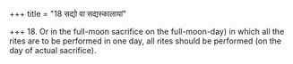 +++
title = "18 सद्यो वा सद्यस्कालायां"

+++
18. Or in the full-moon sacrifice on the full-moon-day) in which all the rites are to be performed in one day, all rites should be performed (on the day of actual sacrifice).  

